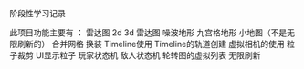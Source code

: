 阶段性学习记录

此项目功能主要有 ： 雷达图 2d 3d 雷达图  噪波地形 九宫格地形  小地图（不是无限刷新的） 合并网格 换装 Timeline使用 Timeline的轨道创建 虚拟相机的使用 粒子裁剪 UI显示粒子 玩家状态机 敌人状态机 
轮转图的虚拟列表 无限刷新

